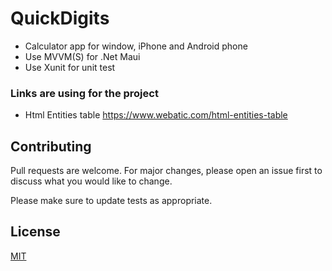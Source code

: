 # QuickDigits
- Calculator app for window, iPhone and Android phone
- Use MVVM(S) for .Net Maui
- Use Xunit for unit test

### Links are using for the project
- Html Entities table https://www.webatic.com/html-entities-table


## Contributing

Pull requests are welcome. For major changes, please open an issue first
to discuss what you would like to change.

Please make sure to update tests as appropriate.

## License

[MIT](https://choosealicense.com/licenses/mit/)